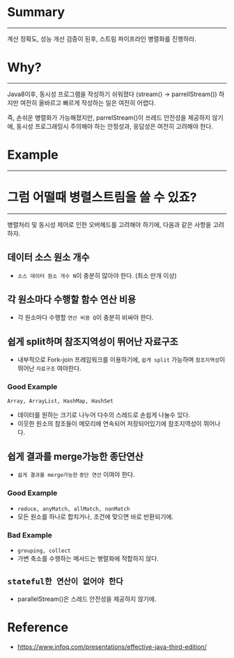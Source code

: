 # Summary
---
계산 정확도, 성능 개선 검증이 된후, 스트림 파이프라인 병렬화를 진행하라.

# Why?
---
Java8이후, 동시성 프로그램을 작성하기 쉬워졌다 (stream() -> parrellStream())
하지만 여전히 올바르고 빠르게 작성하는 일은 여전히 어렵다.

즉, 손쉬운 병렬화가 가능해졌지만, parrelStream()이 쓰레드 안전성을 제공하지 않기에,
동시성 프로그래밍시 주의해야 하는 안정성과, 응답성은 여전히 고려해야 한다.

# Example
---



# 그럼 어떨때 병렬스트림을 쓸 수 있죠?
---
병렬처리 및 동시성 제어로 인한 오버헤드를 고려해야 하기에, 다음과 같은 사항을 고려하자.

## 데이터 소스 원소 개수
- `소스 데이터 원소 개수 N`이 충분히 많아야 한다. (최소 만개 이상)

## 각 원소마다 수행할 함수 연산 비용
- 각 원소마다 수행할 `연산 비용 Q`이 충분히 비싸야 한다.

## 쉽게 split하며 참조지역성이 뛰어난 자료구조
- 내부적으로 Fork-join 프레임워크를 이용하기에, `쉽게 split` 가능하며 `참조지역성`이 뛰어난 `자료구조` 여야한다.

### Good Example
`Array, ArrayList, HashMap, HashSet`
- 데이터를 원하는 크기로 나누어 다수의 스레드로 손쉽게 나눌수 있다.
- 이웃한 원소의 참조들이 메모리에 연속되어 저장되어있기에 참조지역성이 뛰어나다.

## 쉽게 결과를 merge가능한 종단연산
-  `쉽게 결과를 merge가능한` `종단 연산` 이여야 한다.

### Good Example
- `reduce, anyMatch, allMatch, nonMatch`
- 모든 원소를 하나로 합치거나, 조건에 맞으면 바로 반환되기에.

### Bad Example
- `grouping, collect`
- 가변 축소를 수행하는 메서드는 병렬화에 적합하지 않다.

##  `stateful한 연산이 없어야 한다`
- parallelStream()은 스레드 안전성을 제공하지 않기에.


# Reference
- https://www.infoq.com/presentations/effective-java-third-edition/
